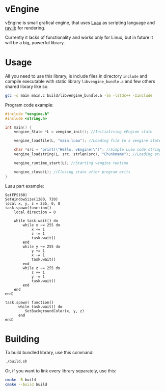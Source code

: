 vEngine
====

vEngine is small grafical engine, that uses [Luau](https://luau.org) as scripting language and [raylib](https://raylib.com) for rendering.

Currently it lacks of functionality and works only for Linux, but in future it will be a big, powerful library.

# Usage

All you need to use this library, is include files in directory `include` and compile executable with static library `libvengine_bundle.a` and few others shared library like so:
```sh
gcc -o main main.c build/libvengine_bundle.a -lm -lstdc++ -Iinclude
```

Program code example:

```c
#include "vengine.h"
#include <string.h>

int main() {
    vengine_State *L = vengine_init(); //Initialising vEngine state

    vengine_loadfile(L, "main.luau"); //Loading file to a vengine state

    char *src = "print(\"Hello, vEngine!\")"; //Simple Luau code string
    vengine_loadstring(L, src, strlen(src), "Chunkname"); //Loading string to a vengine state

    vengine_runtime_start(L); //Starting vengine runtime

    vengine_close(L); //Closing state after program exits
}
```

Luau part example:

```luau
SetFPS(60)
SetWindowSize(1280, 720)
local x, y, z = 255, 0, 0
task.spawn(function()
    local direction = 0

    while task.wait() do
        while x ~= 255 do
            x += 1
            z -= 1
            task.wait()
        end
        while y ~= 255 do
            y += 1
            x -= 1
            task.wait()
        end
        while z ~= 255 do
            z += 1
            y -= 1
            task.wait()
        end
    end
end)

task.spawn( function()
      while task.wait() do
         SetBackgroundColor(x, y, z)
      end
end)
```

# Building

To build bundled library, use this command:

```sh
./build.sh
```

Or, if you want to link every library separately, use this:

```sh
cmake -B build
cmake --build build
```
